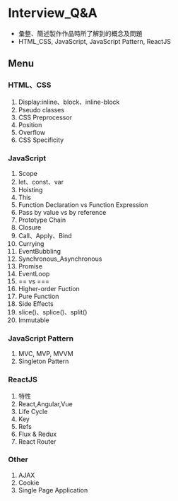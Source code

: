 # Interview_Q&A
- 彙整、簡述製作作品時所了解到的概念及問題
- HTML_CSS, JavaScript, JavaScript Pattern, ReactJS 
## Menu 

### HTML、CSS
1. Display:inline、block、inline-block
2. Pseudo classes
3. CSS Preprocessor
4. Position
5. Overflow
6. CSS Specificity

### JavaScript
1. Scope
2. let、const、var
3. Hoisting  
4. This  
5. Function Declaration vs Function Expression  
6. Pass by value vs by reference  
7. Prototype Chain  
8. Closure  
9. Call、Apply、Bind  
10. Currying   
11. EventBubbling  
12. Synchronous_Asynchronous  
13. Promise  
14. EventLoop  
15. == vs ===
16. Higher-order Fuction
17. Pure Function
18. Side Effects
19. slice()、splice()、split() 
20. Immutable

### JavaScript Pattern
1. MVC, MVP, MVVM
2. Singleton Pattern

### ReactJS
1. 特性
2. React,Angular,Vue
3. Life Cycle 
4. Key
5. Refs
6. Flux & Redux
7. React Router

### Other
1. AJAX
2. Cookie
3. Single Page Application